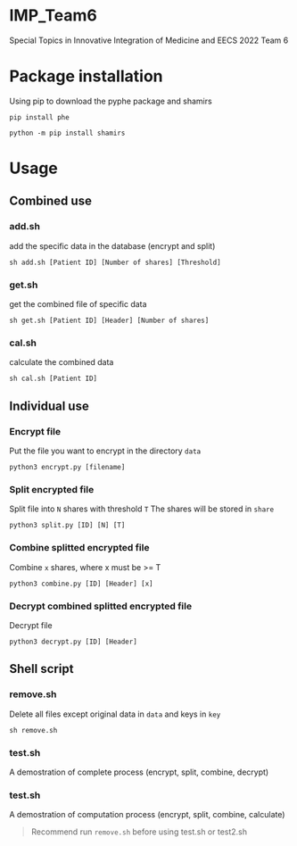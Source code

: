 # IMP_Team6

Special Topics in Innovative Integration of Medicine and EECS 2022 Team 6

# Package installation

Using pip to download the pyphe package and shamirs

```
pip install phe
```

```
python -m pip install shamirs
```

# Usage

## Combined use

### add.sh

add the specific data in the database (encrypt and split)

```
sh add.sh [Patient ID] [Number of shares] [Threshold]
```

### get.sh

get the combined file of specific data

```
sh get.sh [Patient ID] [Header] [Number of shares]
```

### cal.sh

calculate the combined data

```
sh cal.sh [Patient ID]
```

## Individual use

### Encrypt file

Put the file you want to encrypt in the directory `data`

```
python3 encrypt.py [filename]
```

### Split encrypted file

Split file into `N` shares with threshold `T`
The shares will be stored in `share`

```
python3 split.py [ID] [N] [T]
```

### Combine splitted encrypted file

Combine `x` shares, where x must be >= T

```
python3 combine.py [ID] [Header] [x]
```

### Decrypt combined splitted encrypted file

Decrypt file

```
python3 decrypt.py [ID] [Header]
```

## Shell script

### remove.sh

Delete all files except original data in `data` and keys in `key`

```
sh remove.sh
```

### test.sh

A demostration of complete process (encrypt, split, combine, decrypt)

### test.sh

A demostration of computation process (encrypt, split, combine, calculate)

> Recommend run `remove.sh` before using test.sh or test2.sh
